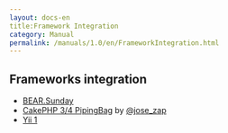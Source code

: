 ```yaml
---
layout: docs-en
title:Framework Integration
category: Manual
permalink: /manuals/1.0/en/FrameworkIntegration.html
---
```

## Frameworks integration

* [BEAR.Sunday](https://github.com/koriym/BEAR.Sunday)
* [CakePHP 3/4 PipingBag](https://github.com/lorenzo/piping-bag) by [@jose_zap](https://twitter.com/jose_zap)
* [Yii 1](https://github.com/koriym/Ray.Dyii)
